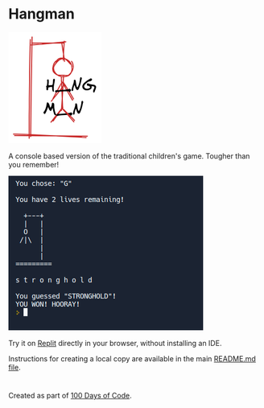 # Hangman

![Hangman Logo](https://github.com/ZanClifton/basic-python-projects/blob/main/images/hangman-logo.png)

A console based version of the traditional children's game. Tougher than you remember!

![Hangman](https://github.com/ZanClifton/basic-python-projects/blob/main/images/hangman.png)

Try it on [Replit](https://replit.com/@ZanClifton/hangman?v=1) directly in your browser, without installing an IDE.

Instructions for creating a local copy are available in the main [README.md file](https://github.com/ZanClifton/basic-python-projects/blob/main/README.md).

#

Created as part of [100 Days of Code](https://github.com/ZanClifton/100-days-of-code/blob/master/log.md).
